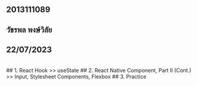 
## 2013111089
## วัชรพล พงษ์วิลัย
## 22/07/2023
<br>
## 1. React Hook >> useState
## 2. React Native Component, Part II (Cont.)  >> Input, Stylesheet Components, Flexbox
## 3. Practice
